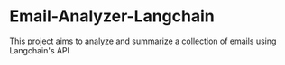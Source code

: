 # Email-Analyzer-Langchain
This project aims to analyze and summarize a collection of emails using Langchain's API
